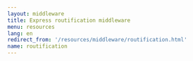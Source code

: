 ```yaml
---
layout: middleware
title: Express routification middleware
menu: resources
lang: en
redirect_from: '/resources/middleware/routification.html'
name: routification
---
```

